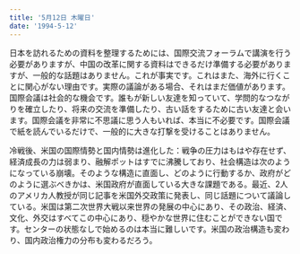 ```yaml
---
title: '5月12日 木曜日'
date: '1994-5-12'
---
```


日本を訪れるための資料を整理するためには、国際交流フォーラムで講演を行う必要がありますが、中国の改革に関する資料はできるだけ準備する必要がありますが、一般的な話題はありません。これが事実です。これはまた、海外に行くことに関心がない理由です。実際の議論がある場合、それはまだ価値があります。国際会議は社会的な機会です。誰もが新しい友達を知っていて、学問的なつながりを確立したり、将来の交流を準備したり、古い話をするために古い友達と会います。国際会議を非常に不思議に思う人もいれば、本当に不必要です。国際会議で紙を読んでいるだけで、一般的に大きな打撃を受けることはありません。

冷戦後、米国の国際情勢と国内情勢は進化した：戦争の圧力はもはや存在せず、経済成長の力は弱まり、融解ポットはすでに沸騰しており、社会構造は次のようになっている崩壊。そのような構造に直面し、どのように行動するか、政府がどのように選ぶべきかは、米国政府が直面している大きな課題である。最近、2人のアメリカ人教授が同じ記事を米国外交政策に発表し、同じ話題について議論している。米国は第二次世界大戦以来世界の発展の中心にあり、その政治、経済、文化、外交はすべてこの中心にあり、穏やかな世界に住むことができない国です。センターの状態なしで始めるのは本当に難しいです。米国の政治構造も変わり、国内政治権力の分布も変わるだろう。

